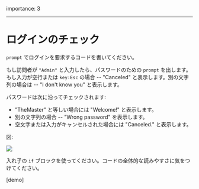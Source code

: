 importance: 3

---

# ログインのチェック

`prompt` でログインを要求するコードを書いてください。

もし訪問者が `"Admin"` と入力したら、パスワードのための `prompt` を出します。もし入力が空行または `key:Esc` の場合 -- "Canceled" と表示します。別の文字列の場合は -- "I don't know you" と表示します。

パスワードは次に沿ってチェックされます:

- ”TheMaster" と等しい場合には "Welcome!" と表示します。
- 別の文字列の場合 -- "Wrong password" を表示します。
- 空文字または入力がキャンセルされた場合には "Canceled." と表示します。


図:

![](ifelse_task.png)

入れ子の `if` ブロックを使ってください。コードの全体的な読みやすさに気をつけてください。

[demo]
